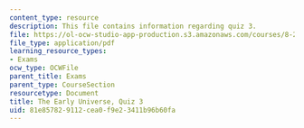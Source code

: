 ```yaml
---
content_type: resource
description: This file contains information regarding quiz 3.
file: https://ol-ocw-studio-app-production.s3.amazonaws.com/courses/8-286-the-early-universe-fall-2013/81e857829112cea0f9e23411b96b60fa_MIT8_286F13_q3.pdf
file_type: application/pdf
learning_resource_types:
- Exams
ocw_type: OCWFile
parent_title: Exams
parent_type: CourseSection
resourcetype: Document
title: The Early Universe, Quiz 3
uid: 81e85782-9112-cea0-f9e2-3411b96b60fa
---
```

